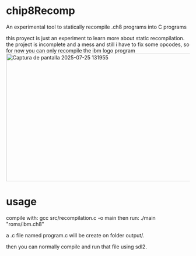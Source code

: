 # chip8Recomp
An experimental tool to statically recompile .ch8 programs into C programs

this proyect is just an experiment to learn more about static recompilation.
the project is incomplete and a mess and still i have to fix some opcodes, so for now you can only recompile the ibm logo program
<img width="649" height="350" alt="Captura de pantalla 2025-07-25 131955" src="https://github.com/user-attachments/assets/7281915f-ef3f-409c-8921-7fd315717f44" />

# usage
compile with: gcc src/recompilation.c -o main
then run: ./main "roms/ibm.ch8"

a .c file named program.c will be create on folder output/.

then you can normally compile and run that file using sdl2.
